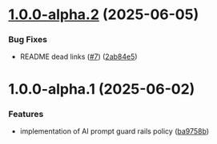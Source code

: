 # [1.0.0-alpha.2](https://github.com/gravitee-io/gravitee-policy-ai-prompt-guard-rails/compare/1.0.0-alpha.1...1.0.0-alpha.2) (2025-06-05)


### Bug Fixes

* README dead links ([#7](https://github.com/gravitee-io/gravitee-policy-ai-prompt-guard-rails/issues/7)) ([2ab84e5](https://github.com/gravitee-io/gravitee-policy-ai-prompt-guard-rails/commit/2ab84e5681cbaa6315fc5c84263dc97ee7fb8420))

# 1.0.0-alpha.1 (2025-06-02)


### Features

* implementation of AI prompt guard rails policy ([ba9758b](https://github.com/gravitee-io/gravitee-policy-ai-prompt-guard-rails/commit/ba9758bd7367daa355fd39f7e02b235025722246))
